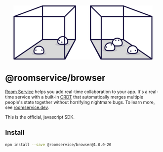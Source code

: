 <p align="center">
  <img src="./misc/logo.svg" width=450 />
</p>

# @roomservice/browser

[Room Service](https://www.roomservice.dev/) helps you add real-time collaboration to your app. It's a real-time service with a built-in [CRDT](https://en.wikipedia.org/wiki/Conflict-free_replicated_data_type) that automatically merges multiple people's state together without horrifying nightmare bugs. To learn more, see [roomservice.dev](https://www.roomservice.dev).

This is the official, javascript SDK.

## Install

```bash
npm install --save @roomservice/browser@1.0.0-20
```
